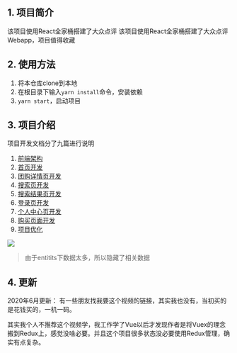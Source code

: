 ## 1. 项目简介
该项目使用React全家桶搭建了大众点评
该项目使用React全家桶搭建了大众点评Webapp，项目值得收藏

## 2. 使用方法
1. 将本仓库clone到本地
2. 在根目录下输入`yarn install`命令，安装依赖
3. `yarn start`，启动项目

## 3. 项目介绍

项目开发文档分了九篇进行说明

1. [前端架构](https://github.com/zzzmj/dianping-webapp/blob/master/notes/1.%20%E5%89%8D%E7%AB%AF%E6%9E%B6%E6%9E%84.md)
2. [首页开发](https://github.com/zzzmj/dianping-webapp/blob/master/notes/2.%20%E9%A6%96%E9%A1%B5%E8%AE%BE%E8%AE%A1.md)
3. [团购详情页开发](https://github.com/zzzmj/dianping-webapp/blob/master/notes/3.%20%E5%9B%A2%E8%B4%AD%E8%AF%A6%E6%83%85%E9%A1%B5%E8%AE%BE%E8%AE%A1.md)
4. [搜索页开发](https://github.com/zzzmj/dianping-webapp/blob/master/notes/4.%20%E6%90%9C%E7%B4%A2%E9%A1%B5%E8%AE%BE%E8%AE%A1.md)
5. [搜索结果页开发](https://github.com/zzzmj/dianping-webapp/blob/master/notes/5.%20%E6%90%9C%E7%B4%A0%E7%BB%93%E6%9E%9C%E9%A1%B5%E5%BC%80%E5%8F%91.md)
6. [登录页开发](https://github.com/zzzmj/dianping-webapp/blob/master/notes/6.%20%E7%99%BB%E5%BD%95%E9%A1%B5%E5%BC%80%E5%8F%91.md)
7. [个人中心页开发](https://github.com/zzzmj/dianping-webapp/blob/master/notes/7.%20%E4%B8%AA%E4%BA%BA%E4%B8%AD%E5%BF%83%E9%A1%B5%E5%BC%80%E5%8F%91.md)
8. [购买页面开发](https://github.com/zzzmj/dianping-webapp/blob/master/notes/8.%20%E8%B4%AD%E4%B9%B0%E9%A1%B5%E9%9D%A2%E5%BC%80%E5%8F%91.md)
9. [项目优化](https://github.com/zzzmj/dianping-webapp/blob/master/notes/9.%20%E9%A1%B9%E7%9B%AE%E4%BC%98%E5%8C%96.md)

![](http://ww1.sinaimg.cn/large/006PpBLoly1g4jdiq8slmj30vz0mp0wy.jpg)
> 由于entitits下数据太多，所以隐藏了相关数据

## 4. 更新

2020年6月更新：
有一些朋友找我要这个视频的链接，其实我也没有，当初买的是花钱买的，一机一码。


其实我个人不推荐这个视频学，我工作学了Vue以后才发现作者是将Vuex的理念搬到Redux上，感觉没啥必要。并且这个项目很多状态没必要使用Redux管理，确实有点复杂。
